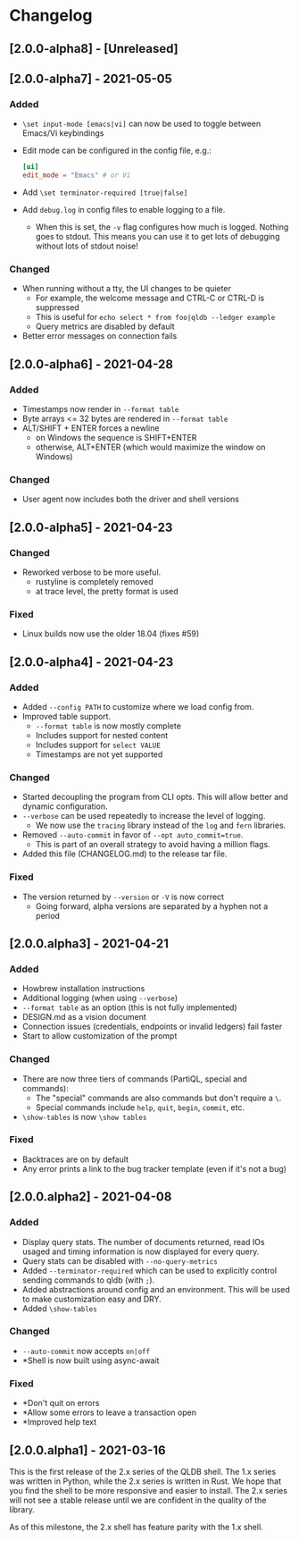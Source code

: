 # Changelog

## [2.0.0-alpha8] - [Unreleased]

## [2.0.0-alpha7] - 2021-05-05

### Added

   * `\set input-mode [emacs|vi]` can now be used to toggle between Emacs/Vi keybindings
   * Edit mode can be configured in the config file, e.g.:

     ```toml
     [ui]
     edit_mode = "Emacs" # or Vi
     ```
   * Add `\set terminator-required [true|false]`
   * Add `debug.log` in config files to enable logging to a file.
     - When this is set, the `-v` flag configures how much is logged. Nothing
       goes to stdout. This means you can use it to get lots of debugging
       without lots of stdout noise!

### Changed

  * When running without a tty, the UI changes to be quieter
     - For example, the welcome message and CTRL-C or CTRL-D is suppressed
     - This is useful for `echo select * from foo|qldb --ledger example`
     - Query metrics are disabled by default
  * Better error messages on connection fails

## [2.0.0-alpha6] - 2021-04-28

### Added

  * Timestamps now render in `--format table`
  * Byte arrays <= 32 bytes are rendered in `--format table`
  * ALT/SHIFT + ENTER forces a newline
    - on Windows the sequence is SHIFT+ENTER
    - otherwise, ALT+ENTER (which would maximize the window on Windows)
    
### Changed

  * User agent now includes both the driver and shell versions

## [2.0.0-alpha5] - 2021-04-23

### Changed

  * Reworked verbose to be more useful.
    - rustyline is completely removed
    - at trace level, the pretty format is used

### Fixed

   * Linux builds now use the older 18.04 (fixes #59)

## [2.0.0-alpha4] - 2021-04-23

### Added

  * Added `--config PATH` to customize where we load config from. 
  * Improved table support.
    - `--format table` is now mostly complete
    - Includes support for nested content
    - Includes support for `select VALUE`
    - Timestamps are not yet supported

### Changed

  * Started decoupling the program from CLI opts. This will allow better and dynamic configuration.
  * `--verbose` can be used repeatedly to increase the level of logging.
    - We now use the `tracing` library instead of the `log` and `fern` libraries.
  * Removed `--auto-commit` in favor of `--opt auto_commit=true`.
    - This is part of an overall strategy to avoid having a million flags.
  * Added this file (CHANGELOG.md) to the release tar file.
  
### Fixed

  * The version returned by `--version` or `-V` is now correct
    - Going forward, alpha versions are separated by a hyphen not a period

## [2.0.0.alpha3] - 2021-04-21

### Added

  * Howbrew installation instructions
  * Additional logging (when using `--verbose`)
  * `--format table` as an option (this is not fully implemented)
  * DESIGN.md as a vision document
  * Connection issues (credentials, endpoints or invalid ledgers) fail faster
  * Start to allow customization of the prompt 

### Changed

  * There are now three tiers of commands (PartiQL, special and commands):
    - The "special" commands are also commands but don't require a `\`.
    - Special commands include `help`, `quit`, `begin`, `commit`, etc.
  * `\show-tables` is now `\show tables`

### Fixed

  * Backtraces are on by default
  * Any error prints a link to the bug tracker template (even if it's not a bug)

## [2.0.0.alpha2] - 2021-04-08

### Added

  * Display query stats. The number of documents returned, read IOs usaged and timing information is now displayed for every query.
  * Query stats can be disabled with `--no-query-metrics`
  * Added `--terminator-required` which can be used to explicitly control sending commands to qldb (with `;`).
  * Added abstractions around config and an environment. This will be used to make customization easy and DRY.
  * Added `\show-tables`

### Changed

  * `--auto-commit` now accepts `on|off`
  * *Shell is now built using async-await

### Fixed

  * *Don't quit on errors
  * *Allow some errors to leave a transaction open
  * *Improved help text

## [2.0.0.alpha1] - 2021-03-16

This is the first release of the 2.x series of the QLDB shell. The 1.x series was written in Python, while the 2.x series is written in Rust. We hope that you find the shell to be more
responsive and easier to install. The 2.x series will not see a stable release until we are confident in the quality of the library.

As of this milestone, the 2.x shell has feature parity with the 1.x shell.
